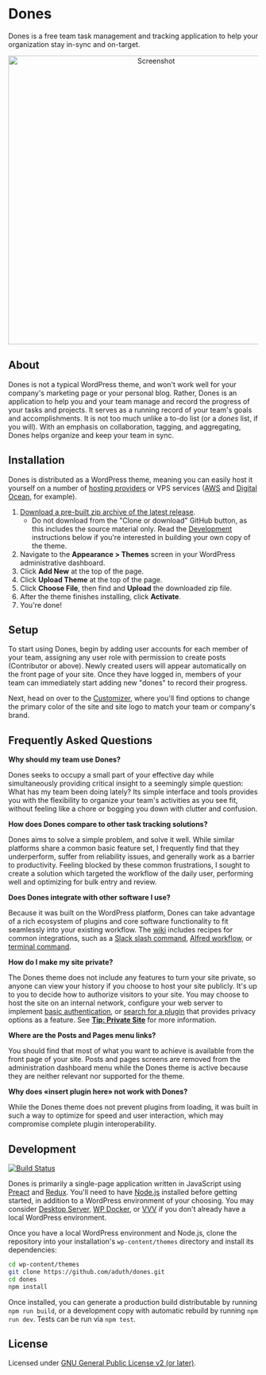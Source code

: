 # Dones

Dones is a free team task management and tracking application to help your organization stay in-sync and on-target.

<p align="center"><img src="https://cldup.com/bLkLOS6mGf.png" width="580" alt="Screenshot"></p>

## About

Dones is not a typical WordPress theme, and won't work well for your company's marketing page or your personal blog. Rather, Dones is an application to help you and your team manage and record the progress of your tasks and projects. It serves as a running record of your team's goals and accomplishments. It is not too much unlike a to-do list (or a _dones_ list, if you will). With an emphasis on collaboration, tagging, and aggregating, Dones helps organize and keep your team in sync.

## Installation

Dones is distributed as a WordPress theme, meaning you can easily host it yourself on a number of [hosting providers](https://wordpress.org/hosting/) or VPS services ([AWS](https://aws.amazon.com/getting-started/tutorials/launch-a-wordpress-website/) and [Digital Ocean](https://www.digitalocean.com/community/tutorials/how-to-use-the-wordpress-one-click-install-on-digitalocean), for example).

1. [Download a pre-built zip archive of the latest release](https://dones.now.sh).
   - Do not download from the "Clone or download" GitHub button, as this includes the source material only. Read the [Development](#development) instructions below if you're interested in building your own copy of the theme.
2. Navigate to the __Appearance > Themes__ screen in your WordPress administrative dashboard.
3. Click __Add New__ at the top of the page.
3. Click __Upload Theme__ at the top of the page.
4. Click __Choose File__, then find and __Upload__ the downloaded zip file.
5. After the theme finishes installing, click __Activate__.
6. You're done!

## Setup

To start using Dones, begin by adding user accounts for each member of your team, assigning any user role with permission to create posts (Contributor or above). Newly created users will appear automatically on the front page of your site. Once they have logged in, members of your team can immediately start adding new "dones" to record their progress.

Next, head on over to the [Customizer](https://codex.wordpress.org/Appearance_Customize_Screen), where you'll find options to change the primary color of the site and site logo to match your team or company's brand.

## Frequently Asked Questions

**Why should my team use Dones?**

Dones seeks to occupy a small part of your effective day while simultaneously providing critical insight to a seemingly simple question: What has my team been doing lately? Its simple interface and tools provides you with the flexibility to organize your team's activities as you see fit, without feeling like a chore or bogging you down with clutter and confusion.

**How does Dones compare to other task tracking solutions?**

Dones aims to solve a simple problem, and solve it well. While similar platforms share a common basic feature set, I frequently find that they underperform, suffer from reliability issues, and generally work as a barrier to productivity. Feeling blocked by these common frustrations, I sought to create a solution which targeted the workflow of the daily user, performing well and optimizing for bulk entry and review.

**Does Dones integrate with other software I use?**

Because it was built on the WordPress platform, Dones can take advantage of a rich ecosystem of plugins and core software functionality to fit seamlessly into your existing workflow. The [wiki](https://github.com/aduth/dones/wiki) includes recipes for common integrations, such as a [Slack slash command](https://github.com/aduth/dones/wiki/Integration:-Slack), [Alfred workflow](https://github.com/aduth/dones/wiki/Integration:-Alfred), or [terminal command](https://github.com/aduth/dones/wiki/Integration:-Terminal).

**How do I make my site private?**

The Dones theme does not include any features to turn your site private, so anyone can view your history if you choose to host your site publicly. It's up to you to decide how to authorize visitors to your site. You may choose to host the site on an internal network, configure your web server to implement [basic authentication](https://en.wikipedia.org/wiki/Basic_access_authentication), or [search for a plugin](https://wordpress.org/plugins/) that provides privacy options as a feature. See [**Tip: Private Site**](https://github.com/aduth/dones/wiki/Tip:-Private-Site) for more information.

**Where are the Posts and Pages menu links?**

You should find that most of what you want to achieve is available from the front page of your site. Posts and pages screens are removed from the administration dashboard menu while the Dones theme is active because they are neither relevant nor supported for the theme.

**Why does «insert plugin here» not work with Dones?**

While the Dones theme does not prevent plugins from loading, it was built in such a way to optimize for speed and user interaction, which may compromise complete plugin interoperability.

## Development

[![Build Status](https://travis-ci.org/aduth/dones.svg?branch=master)](https://travis-ci.org/aduth/dones)

Dones is primarily a single-page application written in JavaScript using [Preact](https://preactjs.com/) and [Redux](http://redux.js.org/). You'll need to have [Node.js](https://nodejs.org/en/) installed before getting started, in addition to a WordPress environment of your choosing. You may consider [Desktop Server](https://serverpress.com/get-desktopserver/), [WP Docker](https://github.com/10up/wp-local-docker), or [VVV](https://github.com/Varying-Vagrant-Vagrants/VVV) if you don't already have a local WordPress environment.

Once you have a local WordPress environment and Node.js, clone the repository into your installation's `wp-content/themes` directory and install its dependencies:

```sh
cd wp-content/themes
git clone https://github.com/aduth/dones.git
cd dones
npm install
```

Once installed, you can generate a production build distributable by running `npm run build`, or a development copy with automatic rebuild by running `npm run dev`. Tests can be run via `npm test`.

## License

Licensed under [GNU General Public License v2 (or later)](./LICENSE.md).

